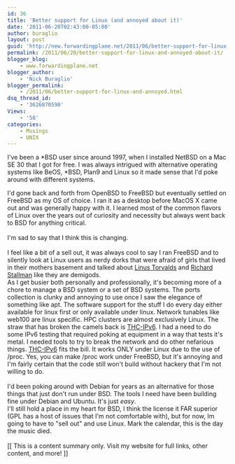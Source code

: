 ```yaml
---
id: 36
title: 'Better support for Linux (and annoyed about it)'
date: '2011-06-20T02:43:00-05:00'
author: buraglio
layout: post
guid: 'http://new.forwardingplane.net/2011/06/better-support-for-linux-and-annoyed-about-it/'
permalink: /2011/06/20/better-support-for-linux-and-annoyed-about-it/
blogger_blog:
    - www.forwardingplane.net
blogger_author:
    - 'Nick Buraglio'
blogger_permalink:
    - /2011/06/better-support-for-linux-and-annoyed.html
dsq_thread_id:
    - '3626870590'
Views:
    - '58'
categories:
    - Musings
    - UNIX
---
```


I've been a *BSD user since around 1997, when I installed NetBSD on a Mac SE 30 that I got for free.  I was always intrigued with alternative operating systems like BeOS, *BSD, Plan9 and Linux so it made sense that I'd poke around with different systems.<div>I'd gone back and forth from OpenBSD to FreeBSD but eventually settled on FreeBSD as my OS of choice.  I ran it as a desktop before MacOS X came out and was generally happy with it.  I learned most of the common flavors of Linux over the years out of curiosity and necessity but always went back to BSD for anything critical.  </div><div><br /></div><div>I'm sad to say that I think this is changing.  </div><div><br /></div><div>I feel like a bit of a sell out, it was always cool to say I ran FreeBSD and to silently look at Linux users as nerdy dorks that were afraid of girls that lived in their mothers basement and talked about <a href="http://en.wikipedia.org/wiki/Linus_Torvalds">Linus Torvalds</a>  and <a href="http://en.wikipedia.org/wiki/Richard_Stallman">Richard Stallman</a> like they are demigods.   <div>As I get busier both personally and professionally, it's becoming more of a chore to manage a BSD system or a set of BSD systems.  The ports collection is clunky and annoying to use once I saw the elegance of something like apt.  The software support for the stuff I do every day either available for linux first or only available under linux.   Network tunables like web100 are linux specific.  HPC clusters are almost exclusively Linux.  The straw that has broken the camels back is <a href="http://www.thc.org/thc-ipv6/">THC-IPv6</a>.  I had a need to do some IPv6 testing that required poking at equipment in a way that tests it's metal.  I needed tools to try to break the network and do other nefarious things. <a href="http://www.thc.org/thc-ipv6/">THC-IPv6</a> fits the bill.  It works ONLY under Linux due to the use of /proc.  Yes, you can make /proc work under FreeBSD, but it's annoying and I'm fairly certain that the code still won't build without hackery that I'm not willing to do.    </div><div><br /></div><div>I'd been poking around with Debian for years as an alternative for those things that just don't run under BSD.  The tools I need have been building fine under Debian and Ubuntu.  It's just *easy*.  </div></div><div>I'll still hold a place in my heart for BSD, I think the license it FAR superior (GPL has a host of issues that I'm not comfortable with), but for now, Im going to have to "sell out" and use Linux.  Mark the calendar, this is the day the music died.  </div><div><br /></div><div>[[ This is a content summary only. Visit my website for full links, other content, and more! ]]</div>